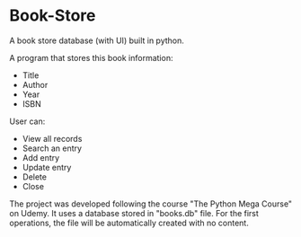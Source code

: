 # Book-Store
A book store database (with UI) built in python.

A program that stores this book information:
* Title
* Author
* Year
* ISBN

User can:
* View all records
* Search an entry
* Add entry
* Update entry
* Delete
* Close
    
The project was developed following the course "The Python Mega Course" on Udemy. It uses a database stored in "books.db" file. For the first operations, the file will be automatically created with no content.
